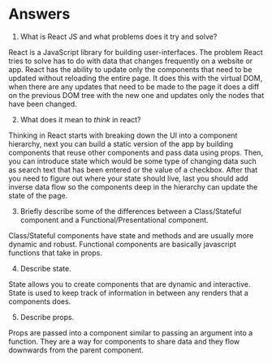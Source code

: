 # Answers

1.  What is React JS and what problems does it try and solve?

React is a JavaScript library for building user-interfaces. The problem React tries to solve has to do with data that changes frequently on a website or app. React has the ability to update only the components that need to be updated without reloading the entire page. It does this with the virtual DOM, when there are any updates that need to be made to the page it does a diff on the previous DOM tree with the new one and updates only the nodes that have been changed.

2.  What does it mean to _think_ in react?

Thinking in React starts with breaking down the UI into a component hierarchy, next you can build a static version of the app by building components that reuse other components and pass data using props. Then, you can introduce state which would be some type of changing data such as search text that has been entered or the value of a checkbox. After that you need to figure out where your state should live, last you should add inverse data flow so the components deep in the hierarchy can update the state of the page.

3.  Briefly describe some of the differences between a Class/Stateful component and a Functional/Presentational component.

Class/Stateful components have state and methods and are usually more dynamic and robust.  Functional components are basically javascript functions that take in props.

4.  Describe state.

State allows you to create components that are dynamic and interactive. State is used to keep track of information in between any renders that a components does.

5.  Describe props.

Props are passed into a component similar to passing an argument into a function.  They are a way for components to share data and they flow downwards from the parent component.
